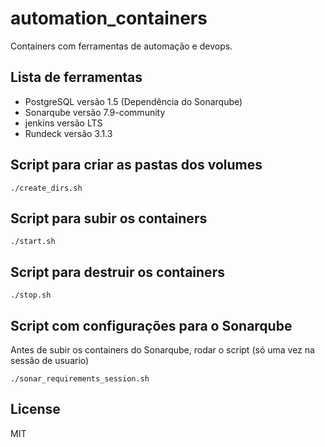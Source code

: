 automation_containers
=========

Containers com ferramentas de automação e devops.

Lista de ferramentas
------------

- PostgreSQL versão 1.5  (Dependência do Sonarqube)
- Sonarqube versão 7.9-community
- jenkins versão LTS
- Rundeck versão 3.1.3


Script para criar as pastas dos volumes
------------

    ./create_dirs.sh


Script para subir os containers
------------

    ./start.sh


Script para destruir os containers
------------

    ./stop.sh


Script com configurações para o Sonarqube
------------

Antes de subir os containers do Sonarqube, rodar o script (só uma vez na sessão de usuario)

    ./sonar_requirements_session.sh


License
-------

MIT